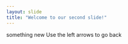 ```yaml
---
layout: slide
title: "Welcome to our second slide!"
---
```

something new
Use the left arrows to go back
